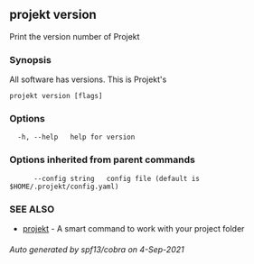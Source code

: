 ## projekt version

Print the version number of Projekt

### Synopsis

All software has versions. This is Projekt's

```
projekt version [flags]
```

### Options

```
  -h, --help   help for version
```

### Options inherited from parent commands

```
      --config string   config file (default is $HOME/.projekt/config.yaml)
```

### SEE ALSO

* [projekt](projekt.md)	 - A smart command to work with your project folder

###### Auto generated by spf13/cobra on 4-Sep-2021
